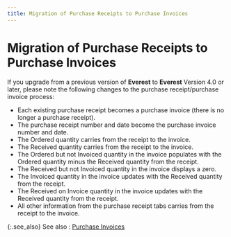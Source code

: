 ```yaml
---
title: Migration of Purchase Receipts to Purchase Invoices
---
```


# Migration of Purchase Receipts to Purchase Invoices


If you upgrade from a previous version of **Everest**  to **Everest** Version 4.0 or later,  please note the following changes to the purchase receipt/purchase invoice  process:

- Each existing purchase  receipt becomes a purchase invoice (there is no longer a purchase receipt).
- The purchase receipt  number and date become the purchase invoice number and date.
- The Ordered quantity  carries from the receipt to the invoice.
- The Received quantity  carries from the receipt to the invoice.
- The Ordered but  not Invoiced quantity in the invoice populates with the Ordered quantity  minus the Received quantity from the receipt.
- The Received but  not Invoiced quantity in the invoice displays a zero.
- The Invoiced quantity  in the invoice updates with the Received quantity from the receipt.
- The Received on  Invoice quantity in the invoice updates with the Received quantity from  the receipt.
- All other information  from the purchase receipt tabs carries from the receipt to the invoice.



{:.see_also}
See also
: [Purchase Invoices]({{site.pp_baseurl}}/purc-proc/pis/purchase_invoices_pur.html)
